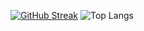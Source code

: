 [![GitHub Streak](https://streak-stats.demolab.com?user=j0hn-char&theme=rising-sun&hide_border=true&date_format=M%20j%5B%2C%20Y%5D&mode=weekly)](https://git.io/streak-stats)
![Top Langs](https://github-readme-stats.vercel.app/api/top-langs/?username=anuraghazra&layout=compact)

<!--
**j0hn-char/j0hn-char** is a ✨ _special_ ✨ repository because its `README.md` (this file) appears on your GitHub profile.

Here are some ideas to get you started:

- 🔭 I’m currently working on ...
- 🌱 I’m currently learning ...
- 👯 I’m looking to collaborate on ...
- 🤔 I’m looking for help with ...
- 💬 Ask me about ...
- 📫 How to reach me: ...
- 😄 Pronouns: ...
- ⚡ Fun fact: ...
-->
